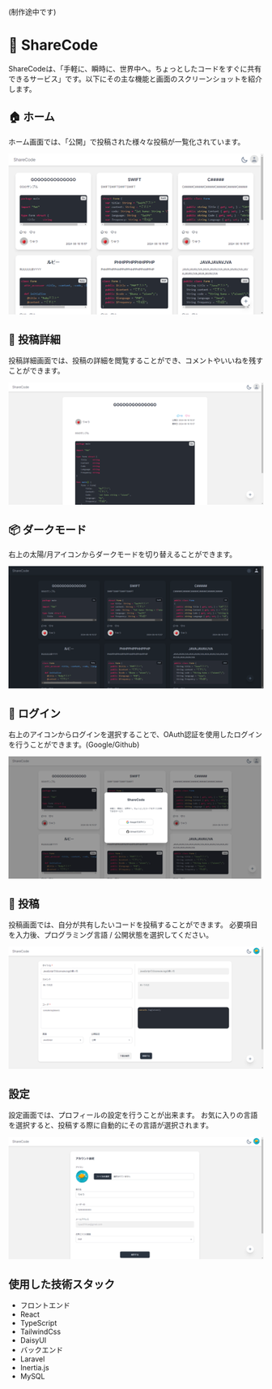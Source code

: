 (制作途中です)

# 🚀 ShareCode

ShareCodeは、「手軽に、瞬時に、世界中へ。ちょっとしたコードをすぐに共有できるサービス」です。以下にその主な機能と画面のスクリーンショットを紹介します。

## 🏠 ホーム

ホーム画面では、「公開」で投稿された様々な投稿が一覧化されています。

![home.png](public/github_readme/home.png)

## 🛒 投稿詳細

投稿詳細画面では、投稿の詳細を閲覧することができ、コメントやいいねを残すことができます。

![view.png](public/github_readme/view.png)

## 📦 ダークモード

右上の太陽/月アイコンからダークモードを切り替えることができます。

![darkmode.png](public/github_readme/darkmode.png)

## 📖 ログイン

右上のアイコンからログインを選択することで、OAuth認証を使用したログインを行うことができます。(Google/Github)

![login.png](public/github_readme/login.png)

## 📖 投稿

投稿画面では、自分が共有したいコードを投稿することができます。
必要項目を入力後、プログラミング言語 / 公開状態を選択してください。

![post.png](public/github_readme/post.png)

## 設定

設定画面では、プロフィールの設定を行うことが出来ます。
お気に入りの言語を選択すると、投稿する際に自動的にその言語が選択されます。

![setting.png](public/github_readme/setting.png)


## 使用した技術スタック
- フロントエンド
 - React
 - TypeScript
 - TailwindCss
 - DaisyUI
- バックエンド
 - Laravel
 - Inertia.js
 - MySQL

